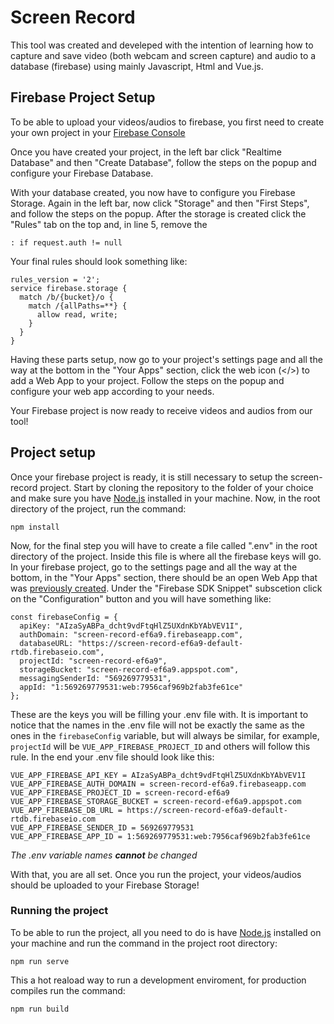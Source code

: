 # Screen Record
This tool was created and develeped with the intention of learning how to capture and save video (both webcam and screen capture) and audio to a database (firebase) using mainly Javascript, Html and Vue.js.

## Firebase Project Setup
To be able to upload your videos/audios to firebase, you first need to create your own project in your [Firebase Console](console.firebase.google.com/)

Once you have created your project, in the left bar click "Realtime Database" and then "Create Database", follow the steps on the popup and configure your Firebase Database.

With your database created, you now have to configure you Firebase Storage. Again in the left bar, now click "Storage" and then "First Steps",  and follow the steps on the popup. After the storage is created click the "Rules" tab on the top and, in line 5, remove the 

```
: if request.auth != null
```

Your final rules should look something like:
```
rules_version = '2';
service firebase.storage {
  match /b/{bucket}/o {
    match /{allPaths=**} {
      allow read, write;
    }
  }
}
```

Having these parts setup, now go to your project's settings page and all the way at the bottom in the "Your Apps" section, click the web icon (</>) to add a Web App to your project. Follow the steps on the popup and configure your web app according to your needs.

Your Firebase project is now ready to receive videos and audios from our tool!

## Project setup
Once your firebase project is ready, it is still necessary to setup the screen-record project. Start by cloning the repository to the folder of your choice and make sure you have [Node.js](https://nodejs.org/en/download/) installed in your machine. Now, in the root directory of the project, run the command:

```
npm install
```

Now, for the final step you will have to create a file called ".env" in the root directory of the project. Inside this file is where all the firebase keys will go. In your firebase project, go to the settings page and all the way at the bottom, in the "Your Apps" section, there should be an open Web App that was [previously created](#firebase-project-setup). Under the "Firebase SDK Snippet" subscetion click on the "Configuration" button and you will have something like:

```
const firebaseConfig = {
  apiKey: "AIzaSyABPa_dcht9vdFtqHlZ5UXdnKbYAbVEV1I",
  authDomain: "screen-record-ef6a9.firebaseapp.com",
  databaseURL: "https://screen-record-ef6a9-default-rtdb.firebaseio.com",
  projectId: "screen-record-ef6a9",
  storageBucket: "screen-record-ef6a9.appspot.com",
  messagingSenderId: "569269779531",
  appId: "1:569269779531:web:7956caf969b2fab3fe61ce"
};
```

These are the keys you will be filling your .env file with. It is important to notice that the names in the .env file will not be exactly the same as the ones in the `firebaseConfig` variable, but will always be similar, for example, `projectId` will be `VUE_APP_FIREBASE_PROJECT_ID` and others will follow this rule. In the end your .env file should look like this: 

```
VUE_APP_FIREBASE_API_KEY = AIzaSyABPa_dcht9vdFtqHlZ5UXdnKbYAbVEV1I
VUE_APP_FIREBASE_AUTH_DOMAIN = screen-record-ef6a9.firebaseapp.com
VUE_APP_FIREBASE_PROJECT_ID = screen-record-ef6a9
VUE_APP_FIREBASE_STORAGE_BUCKET = screen-record-ef6a9.appspot.com
VUE_APP_FIREBASE_DB_URL = https://screen-record-ef6a9-default-rtdb.firebaseio.com
VUE_APP_FIREBASE_SENDER_ID = 569269779531
VUE_APP_FIREBASE_APP_ID = 1:569269779531:web:7956caf969b2fab3fe61ce
```

*The .env variable names **cannot** be changed*

With that, you are all set. Once you run the project, your videos/audios should be uploaded to your Firebase Storage!

### Running the project
To be able to run the project, all you need to do is have [Node.js](https://nodejs.org/en/download/) installed on your machine and run the command in the project root directory:
```
npm run serve
```

This a hot reaload way to run a development enviroment, for production compiles run the command:
```
npm run build
```